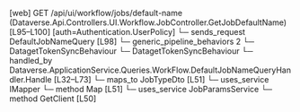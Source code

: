 [web] GET /api/ui/workflow/jobs/default-name  (Dataverse.Api.Controllers.UI.Workflow.JobController.GetJobDefaultName)  [L95–L100] [auth=Authentication.UserPolicy]
  └─ sends_request DefaultJobNameQuery [L98]
    └─ generic_pipeline_behaviors 2
      └─ DatagetTokenSyncBehaviour
      └─ DatagetTokenSyncBehaviour
    └─ handled_by Dataverse.ApplicationService.Queries.WorkFlow.DefaultJobNameQueryHandler.Handle [L32–L73]
      └─ maps_to JobTypeDto [L51]
      └─ uses_service IMapper
        └─ method Map [L51]
      └─ uses_service JobParamsService
        └─ method GetClient [L50]

